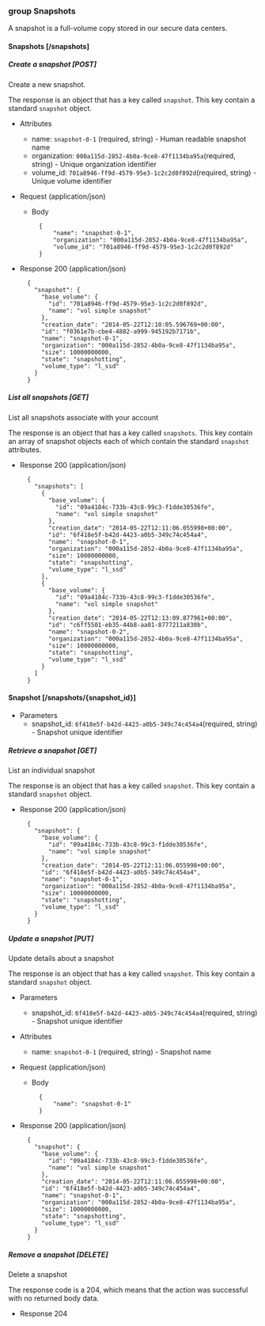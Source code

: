 ### group Snapshots

A snapshot is a full-volume copy stored in our secure data centers.

#### Snapshots [/snapshots]

##### Create a snapshot [POST]

Create a new snapshot.

The response is an object that has a key called `snapshot`. This key contain a standard `snapshot` object.

+ Attributes
    + name: `snapshot-0-1` (required, string) - Human readable snapshot name
    + organization: `000a115d-2852-4b0a-9ce8-47f1134ba95a`(required, string) - Unique organization identifier
    + volume_id: `701a8946-ff9d-4579-95e3-1c2c2d0f892d`(required, string) - Unique volume identifier

+ Request (application/json)

    + Body

            {
                "name": "snapshot-0-1",
                "organization": "000a115d-2852-4b0a-9ce8-47f1134ba95a",
                "volume_id": "701a8946-ff9d-4579-95e3-1c2c2d0f892d"
            }

+ Response 200 (application/json)

        {
          "snapshot": {
            "base_volume": {
              "id": "701a8946-ff9d-4579-95e3-1c2c2d0f892d",
              "name": "vol simple snapshot"
            },
            "creation_date": "2014-05-22T12:10:05.596769+00:00",
            "id": "f0361e7b-cbe4-4882-a999-945192b7171b",
            "name": "snapshot-0-1",
            "organization": "000a115d-2852-4b0a-9ce8-47f1134ba95a",
            "size": 10000000000,
            "state": "snapshotting",
            "volume_type": "l_ssd"
          }
        }


##### List all snapshots [GET]

List all snapshots associate with your account

The response is an object that has a key called `snapshots`. This key contain an array of snapshot objects each of which contain the standard `snapshot` attributes.

+ Response 200 (application/json)

        {
          "snapshots": [
            {
              "base_volume": {
                "id": "09a4184c-733b-43c8-99c3-f1dde30536fe",
                "name": "vol simple snapshot"
              },
              "creation_date": "2014-05-22T12:11:06.055998+00:00",
              "id": "6f418e5f-b42d-4423-a0b5-349c74c454a4",
              "name": "snapshot-0-1",
              "organization": "000a115d-2852-4b0a-9ce8-47f1134ba95a",
              "size": 10000000000,
              "state": "snapshotting",
              "volume_type": "l_ssd"
            },
            {
              "base_volume": {
                "id": "09a4184c-733b-43c8-99c3-f1dde30536fe",
                "name": "vol simple snapshot"
              },
              "creation_date": "2014-05-22T12:13:09.877961+00:00",
              "id": "c6ff5501-eb35-44b8-aa01-8777211a830b",
              "name": "snapshot-0-2",
              "organization": "000a115d-2852-4b0a-9ce8-47f1134ba95a",
              "size": 10000000000,
              "state": "snapshotting",
              "volume_type": "l_ssd"
            }
          ]
        }

#### Snapshot [/snapshots/{snapshot_id}]

+ Parameters
    + snapshot_id: `6f418e5f-b42d-4423-a0b5-349c74c454a4`(required, string) - Snapshot unique identifier

##### Retrieve a snapshot [GET]

List an individual snapshot

The response is an object that has a key called `snapshot`. This key contain a standard `snapshot` object.

+ Response 200 (application/json)

        {
          "snapshot": {
            "base_volume": {
              "id": "09a4184c-733b-43c8-99c3-f1dde30536fe",
              "name": "vol simple snapshot"
            },
            "creation_date": "2014-05-22T12:11:06.055998+00:00",
            "id": "6f418e5f-b42d-4423-a0b5-349c74c454a4",
            "name": "snapshot-0-1",
            "organization": "000a115d-2852-4b0a-9ce8-47f1134ba95a",
            "size": 10000000000,
            "state": "snapshotting",
            "volume_type": "l_ssd"
          }
        }

##### Update a snapshot [PUT]

Update details about a snapshot

The response is an object that has a key called `snapshot`. This key contain a standard `snapshot` object.

+ Parameters
    + snapshot_id: `6f418e5f-b42d-4423-a0b5-349c74c454a4`(required, string) - Snapshot unique identifier


+ Attributes
    + name: `snapshot-0-1` (required, string) - Snapshot name

+ Request (application/json)

    + Body

            {
                "name": "snapshot-0-1"
            }


+ Response 200 (application/json)

        {
          "snapshot": {
            "base_volume": {
              "id": "09a4184c-733b-43c8-99c3-f1dde30536fe",
              "name": "vol simple snapshot"
            },
            "creation_date": "2014-05-22T12:11:06.055998+00:00",
            "id": "6f418e5f-b42d-4423-a0b5-349c74c454a4",
            "name": "snapshot-0-1",
            "organization": "000a115d-2852-4b0a-9ce8-47f1134ba95a",
            "size": 10000000000,
            "state": "snapshotting",
            "volume_type": "l_ssd"
          }
        }

##### Remove a snapshot [DELETE]

Delete a snapshot

The response code is a 204, which means that the action was successful with no returned body data.

+ Response 204

